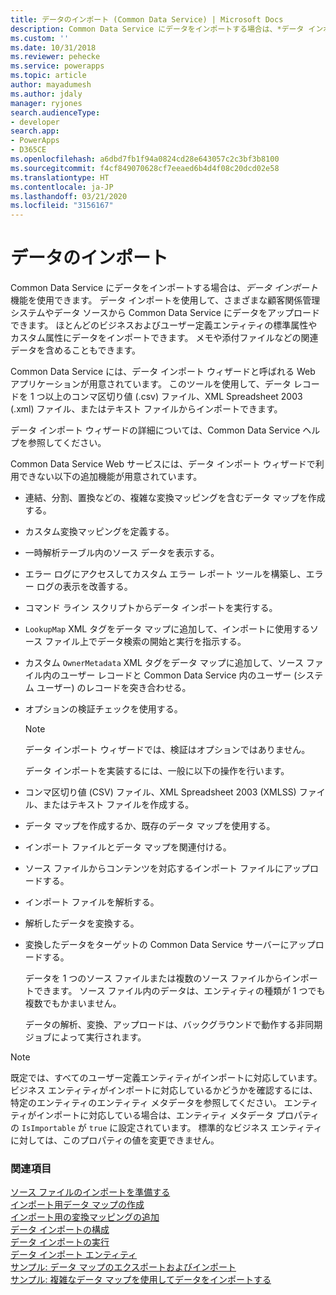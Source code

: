 ```yaml
---
title: データのインポート (Common Data Service) | Microsoft Docs
description: Common Data Service にデータをインポートする場合は、*データ インポート* 機能を使用できます。 データ インポートを使用して、さまざまな顧客関係管理システムやデータ ソースから Common Data Service にデータをアップロードできます。
ms.custom: ''
ms.date: 10/31/2018
ms.reviewer: pehecke
ms.service: powerapps
ms.topic: article
author: mayadumesh
ms.author: jdaly
manager: ryjones
search.audienceType:
- developer
search.app:
- PowerApps
- D365CE
ms.openlocfilehash: a6dbd7fb1f94a0824cd28e643057c2c3bf3b8100
ms.sourcegitcommit: f4cf849070628cf7eeaed6b4d4f08c20dcd02e58
ms.translationtype: HT
ms.contentlocale: ja-JP
ms.lasthandoff: 03/21/2020
ms.locfileid: "3156167"
---
```

# <a name="import-data"></a>データのインポート

<!--
Was Mike Carter


https://docs.microsoft.com/dynamics365/customer-engagement/developer/import-data



This should be the generic high-level content to support either web api or org service

Should there be a separate topic for organization service and Web API?
All these functions & actions exist:

RetrieveParsedDataImportFile Function
https://docs.microsoft.com/dynamics365/customer-engagement/web-api/retrieveparseddataimportfile?view=dynamics-ce-odata-9
GetDistinctValuesImportFile Function
https://docs.microsoft.com/dynamics365/customer-engagement/web-api/getdistinctvaluesimportfile?view=dynamics-ce-odata-9
ParseImport Function
https://docs.microsoft.com/dynamics365/customer-engagement/web-api/parseimport?view=dynamics-ce-odata-9
TransformImport Action
https://docs.microsoft.com/dynamics365/customer-engagement/web-api/transformimport?view=dynamics-ce-odata-9
ImportRecordsImport Action
https://docs.microsoft.com/dynamics365/customer-engagement/web-api/importrecordsimport?view=dynamics-ce-odata-9
ExportMappingsImportMap Action
https://docs.microsoft.com/dynamics365/customer-engagement/web-api/exportmappingsimportmap?view=dynamics-ce-odata-9
ImportMappingsImportMap Action
https://docs.microsoft.com/dynamics365/customer-engagement/web-api/importmappingsimportmap?view=dynamics-ce-odata-9

Or should the core general content simply include both?

-->
Common Data Service にデータをインポートする場合は、*データ インポート* 機能を使用できます。 データ インポートを使用して、さまざまな顧客関係管理システムやデータ ソースから Common Data Service にデータをアップロードできます。 ほとんどのビジネスおよびユーザー定義エンティティの標準属性やカスタム属性にデータをインポートできます。 メモや添付ファイルなどの関連データを含めることもできます。  
  
Common Data Service には、データ インポート ウィザードと呼ばれる Web アプリケーションが用意されています。 このツールを使用して、データ レコードを 1 つ以上のコンマ区切り値 (.csv) ファイル、XML Spreadsheet 2003 (.xml) ファイル、またはテキスト ファイルからインポートできます。  
  
 データ インポート ウィザードの詳細については、Common Data Service ヘルプを参照してください。  
  
 Common Data Service Web サービスには、データ インポート ウィザードで利用できない以下の追加機能が用意されています。  
  
- 連結、分割、置換などの、複雑な変換マッピングを含むデータ マップを作成する。  
  
- カスタム変換マッピングを定義する。  
  
- 一時解析テーブル内のソース データを表示する。  
  
- エラー ログにアクセスしてカスタム エラー レポート ツールを構築し、エラー ログの表示を改善する。  
  
- コマンド ライン スクリプトからデータ インポートを実行する。  
  
- `LookupMap` XML タグをデータ マップに追加して、インポートに使用するソース ファイル上でデータ検索の開始と実行を指示する。  
  
- カスタム `OwnerMetadata` XML タグをデータ マップに追加して、ソース ファイル内のユーザー レコードと Common Data Service 内のユーザー (システム ユーザー) のレコードを突き合わせる。  
  
- オプションの検証チェックを使用する。  
  
  > [!NOTE]
  >  データ インポート ウィザードでは、検証はオプションではありません。  
  
  データ インポートを実装するには、一般に以下の操作を行います。  
  
- コンマ区切り値 (CSV) ファイル、XML Spreadsheet 2003 (XMLSS) ファイル、またはテキスト ファイルを作成する。  
  
- データ マップを作成するか、既存のデータ マップを使用する。  
  
- インポート ファイルとデータ マップを関連付ける。  
  
- ソース ファイルからコンテンツを対応するインポート ファイルにアップロードする。  
  
- インポート ファイルを解析する。  
  
- 解析したデータを変換する。  
  
- 変換したデータをターゲットの Common Data Service サーバーにアップロードする。  
  
  データを 1 つのソース ファイルまたは複数のソース ファイルからインポートできます。 ソース ファイル内のデータは、エンティティの種類が 1 つでも複数でもかまいません。  
  
  データの解析、変換、アップロードは、バックグラウンドで動作する非同期ジョブによって実行されます。  
  
> [!NOTE]
>  既定では、すべてのユーザー定義エンティティがインポートに対応しています。 ビジネス エンティティがインポートに対応しているかどうかを確認するには、特定のエンティティのエンティティ メタデータを参照してください。 エンティティがインポートに対応している場合は、エンティティ メタデータ プロパティの `IsImportable` が `true` に設定されています。 標準的なビジネス エンティティに対しては、このプロパティの値を変更できません。 <!--[!INCLUDE[metadata_browser](../includes/metadata-browser.md)]-->  


### <a name="see-also"></a>関連項目

[ソース ファイルのインポートを準備する](prepare-source-files-import.md)<br />
[インポート用データ マップの作成](create-data-maps-for-import.md)<br />
[インポート用の変換マッピングの追加](add-transformation-mappings-import.md)<br />
[データ インポートの構成](configure-data-import.md)<br />
[データ インポートの実行](run-data-import.md)<br />
[データ インポート エンティティ](data-import-entities.md)<br />
[サンプル: データ マップのエクスポートおよびインポート](org-service/samples/export-import-data-map.md)<br />
[サンプル: 複雑なデータ マップを使用してデータをインポートする](org-service/samples/import-data-complex-data-map.md)<br />
